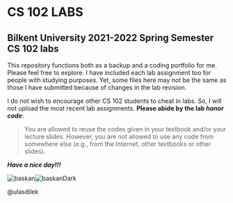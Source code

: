 # CS 102 LABS
## Bilkent University 2021-2022 Spring Semester CS 102 labs

This repository functions both as a backup and a coding portfolio for me. Please feel free to explore. I have included each lab assignment too for people with studying purposes. Yet, some files here may not be the same as those I have submitted because of changes in the lab revision.

I do not wish to encourage other CS 102 students to cheat in labs. So, I will not upload the most recent lab assignments. **Please abide by the lab _honor code_**:
> You are allowed to reuse the codes given in your textbook and/or your lecture slides. However, you are not allowed to use any code from somewhere else (e.g., from the Internet, other textbooks or other slides).

***Have a nice day!!!***

![baskan](https://user-images.githubusercontent.com/91346067/158791963-5cbf7691-7c2d-487c-b619-1f59493072e2.png#gh-light-mode-only)![baskanDark](https://user-images.githubusercontent.com/91346067/158791968-a52fff0a-dfed-4af1-a936-4bd150ab9eb0.png#gh-dark-mode-only)

@ulasdilek
